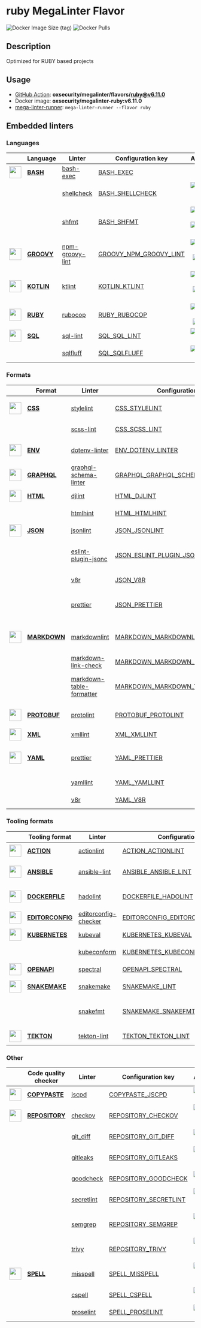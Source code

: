 # ruby MegaLinter Flavor

![Docker Image Size (tag)](https://img.shields.io/docker/image-size/oxsecurity/megalinter-ruby/v6.11.0)
![Docker Pulls](https://img.shields.io/docker/pulls/oxsecurity/megalinter-ruby)

## Description

Optimized for RUBY based projects

## Usage

- [GitHub Action](https://oxsecurity.github.io/megalinter/6.11.0/installation/#github-action): **oxsecurity/megalinter/flavors/ruby@v6.11.0**
- Docker image: **oxsecurity/megalinter-ruby:v6.11.0**
- [mega-linter-runner](https://oxsecurity.github.io/megalinter/6.11.0/mega-linter-runner/): `mega-linter-runner --flavor ruby`

## Embedded linters

### Languages

|                                                                             <!-- -->                                                                             | Language                                                                         | Linter                                                                                                | Configuration key                                                                                            |                                                                                                                     Additional                                                                                                                      |
|:----------------------------------------------------------------------------------------------------------------------------------------------------------------:|----------------------------------------------------------------------------------|-------------------------------------------------------------------------------------------------------|--------------------------------------------------------------------------------------------------------------|:---------------------------------------------------------------------------------------------------------------------------------------------------------------------------------------------------------------------------------------------------:|
|  <img src="https://github.com/oxsecurity/megalinter/raw/main/docs/assets/icons/bash.ico" alt="" height="32px" class="megalinter-icon"></a> <!-- linter-icon -->  | [**BASH**](https://oxsecurity.github.io/megalinter/6.11.0/descriptors/bash/)     | [bash-exec](https://oxsecurity.github.io/megalinter/6.11.0/descriptors/bash_bash_exec/)               | [BASH_EXEC](https://oxsecurity.github.io/megalinter/6.11.0/descriptors/bash_bash_exec/)                      |                                                                                                                                                                                                                                                     |
|                                                                  <!-- --> <!-- linter-icon -->                                                                   |                                                                                  | [shellcheck](https://oxsecurity.github.io/megalinter/6.11.0/descriptors/bash_shellcheck/)             | [BASH_SHELLCHECK](https://oxsecurity.github.io/megalinter/6.11.0/descriptors/bash_shellcheck/)               |                                [![GitHub stars](https://img.shields.io/github/stars/koalaman/shellcheck?cacheSeconds=3600)](https://github.com/koalaman/shellcheck) ![sarif](https://shields.io/badge/-SARIF-orange)                                |
|                                                                  <!-- --> <!-- linter-icon -->                                                                   |                                                                                  | [shfmt](https://oxsecurity.github.io/megalinter/6.11.0/descriptors/bash_shfmt/)                       | [BASH_SHFMT](https://oxsecurity.github.io/megalinter/6.11.0/descriptors/bash_shfmt/)                         |                                        [![GitHub stars](https://img.shields.io/github/stars/mvdan/sh?cacheSeconds=3600)](https://github.com/mvdan/sh) ![formatter](https://shields.io/badge/-format-yellow)                                         |
| <img src="https://github.com/oxsecurity/megalinter/raw/main/docs/assets/icons/groovy.ico" alt="" height="32px" class="megalinter-icon"></a> <!-- linter-icon --> | [**GROOVY**](https://oxsecurity.github.io/megalinter/6.11.0/descriptors/groovy/) | [npm-groovy-lint](https://oxsecurity.github.io/megalinter/6.11.0/descriptors/groovy_npm_groovy_lint/) | [GROOVY_NPM_GROOVY_LINT](https://oxsecurity.github.io/megalinter/6.11.0/descriptors/groovy_npm_groovy_lint/) | [![GitHub stars](https://img.shields.io/github/stars/nvuillam/npm-groovy-lint?cacheSeconds=3600)](https://github.com/nvuillam/npm-groovy-lint) ![autofix](https://shields.io/badge/-autofix-green) ![sarif](https://shields.io/badge/-SARIF-orange) |
| <img src="https://github.com/oxsecurity/megalinter/raw/main/docs/assets/icons/kotlin.ico" alt="" height="32px" class="megalinter-icon"></a> <!-- linter-icon --> | [**KOTLIN**](https://oxsecurity.github.io/megalinter/6.11.0/descriptors/kotlin/) | [ktlint](https://oxsecurity.github.io/megalinter/6.11.0/descriptors/kotlin_ktlint/)                   | [KOTLIN_KTLINT](https://oxsecurity.github.io/megalinter/6.11.0/descriptors/kotlin_ktlint/)                   |         [![GitHub stars](https://img.shields.io/github/stars/pinterest/ktlint?cacheSeconds=3600)](https://github.com/pinterest/ktlint) ![autofix](https://shields.io/badge/-autofix-green) ![sarif](https://shields.io/badge/-SARIF-orange)         |
|  <img src="https://github.com/oxsecurity/megalinter/raw/main/docs/assets/icons/ruby.ico" alt="" height="32px" class="megalinter-icon"></a> <!-- linter-icon -->  | [**RUBY**](https://oxsecurity.github.io/megalinter/6.11.0/descriptors/ruby/)     | [rubocop](https://oxsecurity.github.io/megalinter/6.11.0/descriptors/ruby_rubocop/)                   | [RUBY_RUBOCOP](https://oxsecurity.github.io/megalinter/6.11.0/descriptors/ruby_rubocop/)                     |                               [![GitHub stars](https://img.shields.io/github/stars/rubocop-hq/rubocop?cacheSeconds=3600)](https://github.com/rubocop-hq/rubocop) ![autofix](https://shields.io/badge/-autofix-green)                                |
|  <img src="https://github.com/oxsecurity/megalinter/raw/main/docs/assets/icons/sql.ico" alt="" height="32px" class="megalinter-icon"></a> <!-- linter-icon -->   | [**SQL**](https://oxsecurity.github.io/megalinter/6.11.0/descriptors/sql/)       | [sql-lint](https://oxsecurity.github.io/megalinter/6.11.0/descriptors/sql_sql_lint/)                  | [SQL_SQL_LINT](https://oxsecurity.github.io/megalinter/6.11.0/descriptors/sql_sql_lint/)                     |                                                       [![GitHub stars](https://img.shields.io/github/stars/joereynolds/sql-lint?cacheSeconds=3600)](https://github.com/joereynolds/sql-lint)                                                        |
|                                                                  <!-- --> <!-- linter-icon -->                                                                   |                                                                                  | [sqlfluff](https://oxsecurity.github.io/megalinter/6.11.0/descriptors/sql_sqlfluff/)                  | [SQL_SQLFLUFF](https://oxsecurity.github.io/megalinter/6.11.0/descriptors/sql_sqlfluff/)                     |                                                          [![GitHub stars](https://img.shields.io/github/stars/sqlfluff/sqlfluff?cacheSeconds=3600)](https://github.com/sqlfluff/sqlfluff)                                                           |

### Formats

|                                                                              <!-- -->                                                                              | Format                                                                               | Linter                                                                                                                    | Configuration key                                                                                                                  |                                                                                                                          Additional                                                                                                                           |
|:------------------------------------------------------------------------------------------------------------------------------------------------------------------:|--------------------------------------------------------------------------------------|---------------------------------------------------------------------------------------------------------------------------|------------------------------------------------------------------------------------------------------------------------------------|:-------------------------------------------------------------------------------------------------------------------------------------------------------------------------------------------------------------------------------------------------------------:|
|   <img src="https://github.com/oxsecurity/megalinter/raw/main/docs/assets/icons/css.ico" alt="" height="32px" class="megalinter-icon"></a> <!-- linter-icon -->    | [**CSS**](https://oxsecurity.github.io/megalinter/6.11.0/descriptors/css/)           | [stylelint](https://oxsecurity.github.io/megalinter/6.11.0/descriptors/css_stylelint/)                                    | [CSS_STYLELINT](https://oxsecurity.github.io/megalinter/6.11.0/descriptors/css_stylelint/)                                         |                                   [![GitHub stars](https://img.shields.io/github/stars/stylelint/stylelint?cacheSeconds=3600)](https://github.com/stylelint/stylelint) ![autofix](https://shields.io/badge/-autofix-green)                                    |
|                                                                   <!-- --> <!-- linter-icon -->                                                                    |                                                                                      | [scss-lint](https://oxsecurity.github.io/megalinter/6.11.0/descriptors/css_scss_lint/)                                    | [CSS_SCSS_LINT](https://oxsecurity.github.io/megalinter/6.11.0/descriptors/css_scss_lint/)                                         |                                                                   [![GitHub stars](https://img.shields.io/github/stars/sds/scss-lint?cacheSeconds=3600)](https://github.com/sds/scss-lint)                                                                    |
|   <img src="https://github.com/oxsecurity/megalinter/raw/main/docs/assets/icons/env.ico" alt="" height="32px" class="megalinter-icon"></a> <!-- linter-icon -->    | [**ENV**](https://oxsecurity.github.io/megalinter/6.11.0/descriptors/env/)           | [dotenv-linter](https://oxsecurity.github.io/megalinter/6.11.0/descriptors/env_dotenv_linter/)                            | [ENV_DOTENV_LINTER](https://oxsecurity.github.io/megalinter/6.11.0/descriptors/env_dotenv_linter/)                                 |                           [![GitHub stars](https://img.shields.io/github/stars/dotenv-linter/dotenv-linter?cacheSeconds=3600)](https://github.com/dotenv-linter/dotenv-linter) ![autofix](https://shields.io/badge/-autofix-green)                            |
| <img src="https://github.com/oxsecurity/megalinter/raw/main/docs/assets/icons/graphql.ico" alt="" height="32px" class="megalinter-icon"></a> <!-- linter-icon -->  | [**GRAPHQL**](https://oxsecurity.github.io/megalinter/6.11.0/descriptors/graphql/)   | [graphql-schema-linter](https://oxsecurity.github.io/megalinter/6.11.0/descriptors/graphql_graphql_schema_linter/)        | [GRAPHQL_GRAPHQL_SCHEMA_LINTER](https://oxsecurity.github.io/megalinter/6.11.0/descriptors/graphql_graphql_schema_linter/)         |                                                  [![GitHub stars](https://img.shields.io/github/stars/cjoudrey/graphql-schema-linter?cacheSeconds=3600)](https://github.com/cjoudrey/graphql-schema-linter)                                                   |
|   <img src="https://github.com/oxsecurity/megalinter/raw/main/docs/assets/icons/html.ico" alt="" height="32px" class="megalinter-icon"></a> <!-- linter-icon -->   | [**HTML**](https://oxsecurity.github.io/megalinter/6.11.0/descriptors/html/)         | [djlint](https://oxsecurity.github.io/megalinter/6.11.0/descriptors/html_djlint/)                                         | [HTML_DJLINT](https://oxsecurity.github.io/megalinter/6.11.0/descriptors/html_djlint/)                                             |                                                     [![GitHub stars](https://img.shields.io/github/stars/Riverside-Healthcare/djlint?cacheSeconds=3600)](https://github.com/Riverside-Healthcare/djlint)                                                      |
|                                                                   <!-- --> <!-- linter-icon -->                                                                    |                                                                                      | [htmlhint](https://oxsecurity.github.io/megalinter/6.11.0/descriptors/html_htmlhint/)                                     | [HTML_HTMLHINT](https://oxsecurity.github.io/megalinter/6.11.0/descriptors/html_htmlhint/)                                         |                                                               [![GitHub stars](https://img.shields.io/github/stars/htmlhint/HTMLHint?cacheSeconds=3600)](https://github.com/htmlhint/HTMLHint)                                                                |
|   <img src="https://github.com/oxsecurity/megalinter/raw/main/docs/assets/icons/json.ico" alt="" height="32px" class="megalinter-icon"></a> <!-- linter-icon -->   | [**JSON**](https://oxsecurity.github.io/megalinter/6.11.0/descriptors/json/)         | [jsonlint](https://oxsecurity.github.io/megalinter/6.11.0/descriptors/json_jsonlint/)                                     | [JSON_JSONLINT](https://oxsecurity.github.io/megalinter/6.11.0/descriptors/json_jsonlint/)                                         |                                                                [![GitHub stars](https://img.shields.io/github/stars/prantlf/jsonlint?cacheSeconds=3600)](https://github.com/prantlf/jsonlint)                                                                 |
|                                                                   <!-- --> <!-- linter-icon -->                                                                    |                                                                                      | [eslint-plugin-jsonc](https://oxsecurity.github.io/megalinter/6.11.0/descriptors/json_eslint_plugin_jsonc/)               | [JSON_ESLINT_PLUGIN_JSONC](https://oxsecurity.github.io/megalinter/6.11.0/descriptors/json_eslint_plugin_jsonc/)                   | [![GitHub stars](https://img.shields.io/github/stars/ota-meshi/eslint-plugin-jsonc?cacheSeconds=3600)](https://github.com/ota-meshi/eslint-plugin-jsonc) ![autofix](https://shields.io/badge/-autofix-green) ![sarif](https://shields.io/badge/-SARIF-orange) |
|                                                                   <!-- --> <!-- linter-icon -->                                                                    |                                                                                      | [v8r](https://oxsecurity.github.io/megalinter/6.11.0/descriptors/json_v8r/)                                               | [JSON_V8R](https://oxsecurity.github.io/megalinter/6.11.0/descriptors/json_v8r/)                                                   |                                                                    [![GitHub stars](https://img.shields.io/github/stars/chris48s/v8r?cacheSeconds=3600)](https://github.com/chris48s/v8r)                                                                     |
|                                                                   <!-- --> <!-- linter-icon -->                                                                    |                                                                                      | [prettier](https://oxsecurity.github.io/megalinter/6.11.0/descriptors/json_prettier/)                                     | [JSON_PRETTIER](https://oxsecurity.github.io/megalinter/6.11.0/descriptors/json_prettier/)                                         |                                    [![GitHub stars](https://img.shields.io/github/stars/prettier/prettier?cacheSeconds=3600)](https://github.com/prettier/prettier) ![formatter](https://shields.io/badge/-format-yellow)                                     |
| <img src="https://github.com/oxsecurity/megalinter/raw/main/docs/assets/icons/markdown.ico" alt="" height="32px" class="megalinter-icon"></a> <!-- linter-icon --> | [**MARKDOWN**](https://oxsecurity.github.io/megalinter/6.11.0/descriptors/markdown/) | [markdownlint](https://oxsecurity.github.io/megalinter/6.11.0/descriptors/markdown_markdownlint/)                         | [MARKDOWN_MARKDOWNLINT](https://oxsecurity.github.io/megalinter/6.11.0/descriptors/markdown_markdownlint/)                         |                              [![GitHub stars](https://img.shields.io/github/stars/DavidAnson/markdownlint?cacheSeconds=3600)](https://github.com/DavidAnson/markdownlint) ![formatter](https://shields.io/badge/-format-yellow)                               |
|                                                                   <!-- --> <!-- linter-icon -->                                                                    |                                                                                      | [markdown-link-check](https://oxsecurity.github.io/megalinter/6.11.0/descriptors/markdown_markdown_link_check/)           | [MARKDOWN_MARKDOWN_LINK_CHECK](https://oxsecurity.github.io/megalinter/6.11.0/descriptors/markdown_markdown_link_check/)           |                                                       [![GitHub stars](https://img.shields.io/github/stars/tcort/markdown-link-check?cacheSeconds=3600)](https://github.com/tcort/markdown-link-check)                                                        |
|                                                                   <!-- --> <!-- linter-icon -->                                                                    |                                                                                      | [markdown-table-formatter](https://oxsecurity.github.io/megalinter/6.11.0/descriptors/markdown_markdown_table_formatter/) | [MARKDOWN_MARKDOWN_TABLE_FORMATTER](https://oxsecurity.github.io/megalinter/6.11.0/descriptors/markdown_markdown_table_formatter/) |                    [![GitHub stars](https://img.shields.io/github/stars/nvuillam/markdown-table-formatter?cacheSeconds=3600)](https://github.com/nvuillam/markdown-table-formatter) ![formatter](https://shields.io/badge/-format-yellow)                     |
| <img src="https://github.com/oxsecurity/megalinter/raw/main/docs/assets/icons/protobuf.ico" alt="" height="32px" class="megalinter-icon"></a> <!-- linter-icon --> | [**PROTOBUF**](https://oxsecurity.github.io/megalinter/6.11.0/descriptors/protobuf/) | [protolint](https://oxsecurity.github.io/megalinter/6.11.0/descriptors/protobuf_protolint/)                               | [PROTOBUF_PROTOLINT](https://oxsecurity.github.io/megalinter/6.11.0/descriptors/protobuf_protolint/)                               |                                   [![GitHub stars](https://img.shields.io/github/stars/yoheimuta/protolint?cacheSeconds=3600)](https://github.com/yoheimuta/protolint) ![autofix](https://shields.io/badge/-autofix-green)                                    |
|   <img src="https://github.com/oxsecurity/megalinter/raw/main/docs/assets/icons/xml.ico" alt="" height="32px" class="megalinter-icon"></a> <!-- linter-icon -->    | [**XML**](https://oxsecurity.github.io/megalinter/6.11.0/descriptors/xml/)           | [xmllint](https://oxsecurity.github.io/megalinter/6.11.0/descriptors/xml_xmllint/)                                        | [XML_XMLLINT](https://oxsecurity.github.io/megalinter/6.11.0/descriptors/xml_xmllint/)                                             |                                                                                                                                                                                                                                                               |
|   <img src="https://github.com/oxsecurity/megalinter/raw/main/docs/assets/icons/yaml.ico" alt="" height="32px" class="megalinter-icon"></a> <!-- linter-icon -->   | [**YAML**](https://oxsecurity.github.io/megalinter/6.11.0/descriptors/yaml/)         | [prettier](https://oxsecurity.github.io/megalinter/6.11.0/descriptors/yaml_prettier/)                                     | [YAML_PRETTIER](https://oxsecurity.github.io/megalinter/6.11.0/descriptors/yaml_prettier/)                                         |                                    [![GitHub stars](https://img.shields.io/github/stars/prettier/prettier?cacheSeconds=3600)](https://github.com/prettier/prettier) ![formatter](https://shields.io/badge/-format-yellow)                                     |
|                                                                   <!-- --> <!-- linter-icon -->                                                                    |                                                                                      | [yamllint](https://oxsecurity.github.io/megalinter/6.11.0/descriptors/yaml_yamllint/)                                     | [YAML_YAMLLINT](https://oxsecurity.github.io/megalinter/6.11.0/descriptors/yaml_yamllint/)                                         |                                                            [![GitHub stars](https://img.shields.io/github/stars/adrienverge/yamllint?cacheSeconds=3600)](https://github.com/adrienverge/yamllint)                                                             |
|                                                                   <!-- --> <!-- linter-icon -->                                                                    |                                                                                      | [v8r](https://oxsecurity.github.io/megalinter/6.11.0/descriptors/yaml_v8r/)                                               | [YAML_V8R](https://oxsecurity.github.io/megalinter/6.11.0/descriptors/yaml_v8r/)                                                   |                                                                    [![GitHub stars](https://img.shields.io/github/stars/chris48s/v8r?cacheSeconds=3600)](https://github.com/chris48s/v8r)                                                                     |

### Tooling formats

|                                                                                <!-- -->                                                                                | Tooling format                                                                               | Linter                                                                                                                | Configuration key                                                                                                                  |                                                                                        Additional                                                                                        |
|:----------------------------------------------------------------------------------------------------------------------------------------------------------------------:|----------------------------------------------------------------------------------------------|-----------------------------------------------------------------------------------------------------------------------|------------------------------------------------------------------------------------------------------------------------------------|:----------------------------------------------------------------------------------------------------------------------------------------------------------------------------------------:|
|   <img src="https://github.com/oxsecurity/megalinter/raw/main/docs/assets/icons/default.ico" alt="" height="32px" class="megalinter-icon"></a> <!-- linter-icon -->    | [**ACTION**](https://oxsecurity.github.io/megalinter/6.11.0/descriptors/action/)             | [actionlint](https://oxsecurity.github.io/megalinter/6.11.0/descriptors/action_actionlint/)                           | [ACTION_ACTIONLINT](https://oxsecurity.github.io/megalinter/6.11.0/descriptors/action_actionlint/)                                 |                              [![GitHub stars](https://img.shields.io/github/stars/rhysd/actionlint?cacheSeconds=3600)](https://github.com/rhysd/actionlint)                              |
|   <img src="https://github.com/oxsecurity/megalinter/raw/main/docs/assets/icons/ansible.ico" alt="" height="32px" class="megalinter-icon"></a> <!-- linter-icon -->    | [**ANSIBLE**](https://oxsecurity.github.io/megalinter/6.11.0/descriptors/ansible/)           | [ansible-lint](https://oxsecurity.github.io/megalinter/6.11.0/descriptors/ansible_ansible_lint/)                      | [ANSIBLE_ANSIBLE_LINT](https://oxsecurity.github.io/megalinter/6.11.0/descriptors/ansible_ansible_lint/)                           | [![GitHub stars](https://img.shields.io/github/stars/ansible/ansible-lint?cacheSeconds=3600)](https://github.com/ansible/ansible-lint) ![sarif](https://shields.io/badge/-SARIF-orange)  |
|  <img src="https://github.com/oxsecurity/megalinter/raw/main/docs/assets/icons/dockerfile.ico" alt="" height="32px" class="megalinter-icon"></a> <!-- linter-icon -->  | [**DOCKERFILE**](https://oxsecurity.github.io/megalinter/6.11.0/descriptors/dockerfile/)     | [hadolint](https://oxsecurity.github.io/megalinter/6.11.0/descriptors/dockerfile_hadolint/)                           | [DOCKERFILE_HADOLINT](https://oxsecurity.github.io/megalinter/6.11.0/descriptors/dockerfile_hadolint/)                             |    [![GitHub stars](https://img.shields.io/github/stars/hadolint/hadolint?cacheSeconds=3600)](https://github.com/hadolint/hadolint) ![sarif](https://shields.io/badge/-SARIF-orange)     |
| <img src="https://github.com/oxsecurity/megalinter/raw/main/docs/assets/icons/editorconfig.ico" alt="" height="32px" class="megalinter-icon"></a> <!-- linter-icon --> | [**EDITORCONFIG**](https://oxsecurity.github.io/megalinter/6.11.0/descriptors/editorconfig/) | [editorconfig-checker](https://oxsecurity.github.io/megalinter/6.11.0/descriptors/editorconfig_editorconfig_checker/) | [EDITORCONFIG_EDITORCONFIG_CHECKER](https://oxsecurity.github.io/megalinter/6.11.0/descriptors/editorconfig_editorconfig_checker/) |     [![GitHub stars](https://img.shields.io/github/stars/editorconfig-checker/editorconfig-checker?cacheSeconds=3600)](https://github.com/editorconfig-checker/editorconfig-checker)     |
|  <img src="https://github.com/oxsecurity/megalinter/raw/main/docs/assets/icons/kubernetes.ico" alt="" height="32px" class="megalinter-icon"></a> <!-- linter-icon -->  | [**KUBERNETES**](https://oxsecurity.github.io/megalinter/6.11.0/descriptors/kubernetes/)     | [kubeval](https://oxsecurity.github.io/megalinter/6.11.0/descriptors/kubernetes_kubeval/)                             | [KUBERNETES_KUBEVAL](https://oxsecurity.github.io/megalinter/6.11.0/descriptors/kubernetes_kubeval/)                               |                           [![GitHub stars](https://img.shields.io/github/stars/instrumenta/kubeval?cacheSeconds=3600)](https://github.com/instrumenta/kubeval)                           |
|                                                                     <!-- --> <!-- linter-icon -->                                                                      |                                                                                              | [kubeconform](https://oxsecurity.github.io/megalinter/6.11.0/descriptors/kubernetes_kubeconform/)                     | [KUBERNETES_KUBECONFORM](https://oxsecurity.github.io/megalinter/6.11.0/descriptors/kubernetes_kubeconform/)                       |                             [![GitHub stars](https://img.shields.io/github/stars/yannh/kubeconform?cacheSeconds=3600)](https://github.com/yannh/kubeconform)                             |
|   <img src="https://github.com/oxsecurity/megalinter/raw/main/docs/assets/icons/openapi.ico" alt="" height="32px" class="megalinter-icon"></a> <!-- linter-icon -->    | [**OPENAPI**](https://oxsecurity.github.io/megalinter/6.11.0/descriptors/openapi/)           | [spectral](https://oxsecurity.github.io/megalinter/6.11.0/descriptors/openapi_spectral/)                              | [OPENAPI_SPECTRAL](https://oxsecurity.github.io/megalinter/6.11.0/descriptors/openapi_spectral/)                                   |                          [![GitHub stars](https://img.shields.io/github/stars/stoplightio/spectral?cacheSeconds=3600)](https://github.com/stoplightio/spectral)                          |
|  <img src="https://github.com/oxsecurity/megalinter/raw/main/docs/assets/icons/snakemake.ico" alt="" height="32px" class="megalinter-icon"></a> <!-- linter-icon -->   | [**SNAKEMAKE**](https://oxsecurity.github.io/megalinter/6.11.0/descriptors/snakemake/)       | [snakemake](https://oxsecurity.github.io/megalinter/6.11.0/descriptors/snakemake_snakemake/)                          | [SNAKEMAKE_LINT](https://oxsecurity.github.io/megalinter/6.11.0/descriptors/snakemake_snakemake/)                                  |                           [![GitHub stars](https://img.shields.io/github/stars/snakemake/snakemake?cacheSeconds=3600)](https://github.com/snakemake/snakemake)                           |
|                                                                     <!-- --> <!-- linter-icon -->                                                                      |                                                                                              | [snakefmt](https://oxsecurity.github.io/megalinter/6.11.0/descriptors/snakemake_snakefmt/)                            | [SNAKEMAKE_SNAKEFMT](https://oxsecurity.github.io/megalinter/6.11.0/descriptors/snakemake_snakefmt/)                               | [![GitHub stars](https://img.shields.io/github/stars/snakemake/snakefmt?cacheSeconds=3600)](https://github.com/snakemake/snakefmt) ![formatter](https://shields.io/badge/-format-yellow) |
|    <img src="https://github.com/oxsecurity/megalinter/raw/main/docs/assets/icons/tekton.ico" alt="" height="32px" class="megalinter-icon"></a> <!-- linter-icon -->    | [**TEKTON**](https://oxsecurity.github.io/megalinter/6.11.0/descriptors/tekton/)             | [tekton-lint](https://oxsecurity.github.io/megalinter/6.11.0/descriptors/tekton_tekton_lint/)                         | [TEKTON_TEKTON_LINT](https://oxsecurity.github.io/megalinter/6.11.0/descriptors/tekton_tekton_lint/)                               |                               [![GitHub stars](https://img.shields.io/github/stars/IBM/tekton-lint?cacheSeconds=3600)](https://github.com/IBM/tekton-lint)                               |

### Other

|                                                                              <!-- -->                                                                               | Code quality checker                                                                     | Linter                                                                                          | Configuration key                                                                                          |                                                                                        Additional                                                                                         |
|:-------------------------------------------------------------------------------------------------------------------------------------------------------------------:|------------------------------------------------------------------------------------------|-------------------------------------------------------------------------------------------------|------------------------------------------------------------------------------------------------------------|:-----------------------------------------------------------------------------------------------------------------------------------------------------------------------------------------:|
| <img src="https://github.com/oxsecurity/megalinter/raw/main/docs/assets/icons/copypaste.ico" alt="" height="32px" class="megalinter-icon"></a> <!-- linter-icon --> | [**COPYPASTE**](https://oxsecurity.github.io/megalinter/6.11.0/descriptors/copypaste/)   | [jscpd](https://oxsecurity.github.io/megalinter/6.11.0/descriptors/copypaste_jscpd/)            | [COPYPASTE_JSCPD](https://oxsecurity.github.io/megalinter/6.11.0/descriptors/copypaste_jscpd/)             |                              [![GitHub stars](https://img.shields.io/github/stars/kucherenko/jscpd?cacheSeconds=3600)](https://github.com/kucherenko/jscpd)                               |
|  <img src="https://github.com/oxsecurity/megalinter/raw/main/docs/assets/icons/default.ico" alt="" height="32px" class="megalinter-icon"></a> <!-- linter-icon -->  | [**REPOSITORY**](https://oxsecurity.github.io/megalinter/6.11.0/descriptors/repository/) | [checkov](https://oxsecurity.github.io/megalinter/6.11.0/descriptors/repository_checkov/)       | [REPOSITORY_CHECKOV](https://oxsecurity.github.io/megalinter/6.11.0/descriptors/repository_checkov/)       |  [![GitHub stars](https://img.shields.io/github/stars/bridgecrewio/checkov?cacheSeconds=3600)](https://github.com/bridgecrewio/checkov) ![sarif](https://shields.io/badge/-SARIF-orange)  |
|                                                                    <!-- --> <!-- linter-icon -->                                                                    |                                                                                          | [git_diff](https://oxsecurity.github.io/megalinter/6.11.0/descriptors/repository_git_diff/)     | [REPOSITORY_GIT_DIFF](https://oxsecurity.github.io/megalinter/6.11.0/descriptors/repository_git_diff/)     |                                       [![GitHub stars](https://img.shields.io/github/stars/git/git?cacheSeconds=3600)](https://github.com/git/git)                                        |
|                                                                    <!-- --> <!-- linter-icon -->                                                                    |                                                                                          | [gitleaks](https://oxsecurity.github.io/megalinter/6.11.0/descriptors/repository_gitleaks/)     | [REPOSITORY_GITLEAKS](https://oxsecurity.github.io/megalinter/6.11.0/descriptors/repository_gitleaks/)     |  [![GitHub stars](https://img.shields.io/github/stars/zricethezav/gitleaks?cacheSeconds=3600)](https://github.com/zricethezav/gitleaks) ![sarif](https://shields.io/badge/-SARIF-orange)  |
|                                                                    <!-- --> <!-- linter-icon -->                                                                    |                                                                                          | [goodcheck](https://oxsecurity.github.io/megalinter/6.11.0/descriptors/repository_goodcheck/)   | [REPOSITORY_GOODCHECK](https://oxsecurity.github.io/megalinter/6.11.0/descriptors/repository_goodcheck/)   |                               [![GitHub stars](https://img.shields.io/github/stars/sider/goodcheck?cacheSeconds=3600)](https://github.com/sider/goodcheck)                                |
|                                                                    <!-- --> <!-- linter-icon -->                                                                    |                                                                                          | [secretlint](https://oxsecurity.github.io/megalinter/6.11.0/descriptors/repository_secretlint/) | [REPOSITORY_SECRETLINT](https://oxsecurity.github.io/megalinter/6.11.0/descriptors/repository_secretlint/) | [![GitHub stars](https://img.shields.io/github/stars/secretlint/secretlint?cacheSeconds=3600)](https://github.com/secretlint/secretlint) ![sarif](https://shields.io/badge/-SARIF-orange) |
|                                                                    <!-- --> <!-- linter-icon -->                                                                    |                                                                                          | [semgrep](https://oxsecurity.github.io/megalinter/6.11.0/descriptors/repository_semgrep/)       | [REPOSITORY_SEMGREP](https://oxsecurity.github.io/megalinter/6.11.0/descriptors/repository_semgrep/)       |  [![GitHub stars](https://img.shields.io/github/stars/returntocorp/semgrep?cacheSeconds=3600)](https://github.com/returntocorp/semgrep) ![sarif](https://shields.io/badge/-SARIF-orange)  |
|                                                                    <!-- --> <!-- linter-icon -->                                                                    |                                                                                          | [trivy](https://oxsecurity.github.io/megalinter/6.11.0/descriptors/repository_trivy/)           | [REPOSITORY_TRIVY](https://oxsecurity.github.io/megalinter/6.11.0/descriptors/repository_trivy/)           |    [![GitHub stars](https://img.shields.io/github/stars/aquasecurity/trivy?cacheSeconds=3600)](https://github.com/aquasecurity/trivy) ![sarif](https://shields.io/badge/-SARIF-orange)    |
|   <img src="https://github.com/oxsecurity/megalinter/raw/main/docs/assets/icons/spell.ico" alt="" height="32px" class="megalinter-icon"></a> <!-- linter-icon -->   | [**SPELL**](https://oxsecurity.github.io/megalinter/6.11.0/descriptors/spell/)           | [misspell](https://oxsecurity.github.io/megalinter/6.11.0/descriptors/spell_misspell/)          | [SPELL_MISSPELL](https://oxsecurity.github.io/megalinter/6.11.0/descriptors/spell_misspell/)               |    [![GitHub stars](https://img.shields.io/github/stars/client9/misspell?cacheSeconds=3600)](https://github.com/client9/misspell) ![autofix](https://shields.io/badge/-autofix-green)     |
|                                                                    <!-- --> <!-- linter-icon -->                                                                    |                                                                                          | [cspell](https://oxsecurity.github.io/megalinter/6.11.0/descriptors/spell_cspell/)              | [SPELL_CSPELL](https://oxsecurity.github.io/megalinter/6.11.0/descriptors/spell_cspell/)                   |                     [![GitHub stars](https://img.shields.io/github/stars/streetsidesoftware/cspell?cacheSeconds=3600)](https://github.com/streetsidesoftware/cspell)                      |
|                                                                    <!-- --> <!-- linter-icon -->                                                                    |                                                                                          | [proselint](https://oxsecurity.github.io/megalinter/6.11.0/descriptors/spell_proselint/)        | [SPELL_PROSELINT](https://oxsecurity.github.io/megalinter/6.11.0/descriptors/spell_proselint/)             |                            [![GitHub stars](https://img.shields.io/github/stars/amperser/proselint?cacheSeconds=3600)](https://github.com/amperser/proselint)                             |

